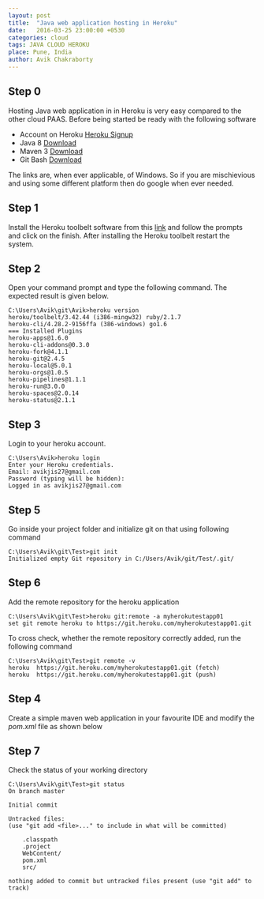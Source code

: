 ```yaml
---
layout: post
title:  "Java web application hosting in Heroku"
date:   2016-03-25 23:00:00 +0530
categories: cloud
tags: JAVA CLOUD HEROKU
place: Pune, India
author: Avik Chakraborty
---
```


## Step 0
Hosting Java web application in in Heroku is very easy compared to the other cloud PAAS. Before being started be ready with the following software

 - Account on Heroku [Heroku Signup](https://id.heroku.com/login)
 - Java 8 [Download](http://www.oracle.com/technetwork/java/javase/downloads/jdk8-downloads-2133151.html)
 - Maven 3 [Download](https://maven.apache.org/download.cgi)
 - Git Bash [Download](https://git-scm.com/downloads)
 
The links are, when ever applicable, of Windows. So if you are mischievious and using some different platform then do google when ever needed.

## Step 1
Install the Heroku toolbelt software from this [link](https://toolbelt.heroku.com/windows) and follow the prompts and click on the finish. After installing the Heroku toolbelt restart the system.

## Step 2
Open your command prompt and type the following command. The expected result is given below.
	
    C:\Users\Avik\git\Avik>heroku version
	heroku/toolbelt/3.42.44 (i386-mingw32) ruby/2.1.7
	heroku-cli/4.28.2-9156ffa (386-windows) go1.6
	=== Installed Plugins
	heroku-apps@1.6.0
	heroku-cli-addons@0.3.0
	heroku-fork@4.1.1
	heroku-git@2.4.5
	heroku-local@5.0.1
	heroku-orgs@1.0.5
	heroku-pipelines@1.1.1
	heroku-run@3.0.0
	heroku-spaces@2.0.14
	heroku-status@2.1.1

## Step 3
Login to your heroku account.

	C:\Users\Avik>heroku login
	Enter your Heroku credentials.
	Email: avikjis27@gmail.com
	Password (typing will be hidden):
	Logged in as avikjis27@gmail.com

## Step 5
Go inside your project folder and initialize git on that using following command

	C:\Users\Avik\git\Test>git init
	Initialized empty Git repository in C:/Users/Avik/git/Test/.git/

## Step 6
Add the remote repository for the heroku application

	C:\Users\Avik\git\Test>heroku git:remote -a myherokutestapp01
	set git remote heroku to https://git.heroku.com/myherokutestapp01.git

To cross check, whether the remote repository correctly added, run the following command

	C:\Users\Avik\git\Test>git remote -v
	heroku  https://git.heroku.com/myherokutestapp01.git (fetch)
	heroku  https://git.heroku.com/myherokutestapp01.git (push)

## Step 4
Create a simple maven web application in your favourite IDE and modify the *pom.xml* file as shown below
<script src="https://gist.github.com/avikjis27/64c3fa61df1dc50e24a6.js"></script>

## Step 7
Check the status of your working directory

	C:\Users\Avik\git\Test>git status
	On branch master

	Initial commit

	Untracked files:
	(use "git add <file>..." to include in what will be committed)

        .classpath
        .project
        WebContent/
        pom.xml
        src/

	nothing added to commit but untracked files present (use "git add" to track)
